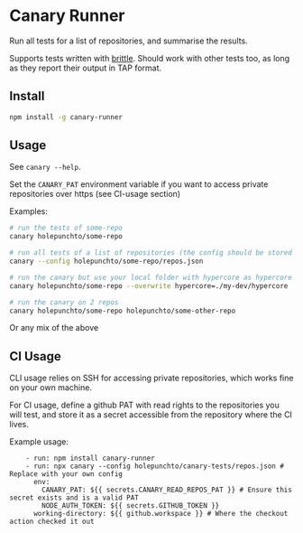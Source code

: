 # Canary Runner

Run all tests for a list of repositories, and summarise the results.

Supports tests written with [brittle](https://github.com/holepunchto/brittle). Should work with other tests too, as long as they report their output in TAP format.

## Install

```sh
npm install -g canary-runner
```

## Usage

See `canary --help`.

Set the `CANARY_PAT` environment variable if you want to access private repositories over https (see CI-usage section)

Examples:

```sh
# run the tests of some-repo
canary holepunchto/some-repo

# run all tests of a list of repositories (the config should be stored in a .json in a github repository)
canary --config holepunchto/some-repo/repos.json

# run the canary but use your local folder with hypercore as hypercore
canary holepunchto/some-repo --overwrite hypercore=./my-dev/hypercore

# run the canary on 2 repos
canary holepunchto/some-repo holepunchto/some-other-repo
```

Or any mix of the above

## CI Usage

CLI usage relies on SSH for accessing private repositories, which works fine on your own machine.

For CI usage, define a github PAT with read rights to the repositories you will test, and store it as a secret accessible from the repository where the CI lives.

Example usage:

```
    - run: npm install canary-runner
    - run: npx canary --config holepunchto/canary-tests/repos.json # Replace with your own config
      env:
        CANARY_PAT: ${{ secrets.CANARY_READ_REPOS_PAT }} # Ensure this secret exists and is a valid PAT
        NODE_AUTH_TOKEN: ${{ secrets.GITHUB_TOKEN }}
      working-directory: ${{ github.workspace }} # Where the checkout action checked it out
```
